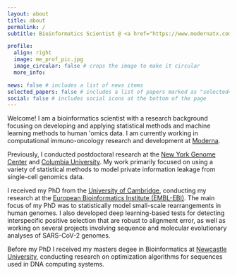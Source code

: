 ```yaml
---
layout: about
title: about
permalink: /
subtitle: Bioinformatics Scientist @ <a href="https://www.modernatx.com">Moderna</a> <br /> <i class='fa fa-map-marker-alt'></i>  Cambridge MA, USA

profile:
  align: right
  image: me_prof_pic.jpg
  image_circular: false # crops the image to make it circular
  more_info:

news: false # includes a list of news items
selected_papers: false # includes a list of papers marked as "selected={true}"
social: false # includes social icons at the bottom of the page
---
```


Welcome! I am a bioinformatics scientist with a research background focusing on developing and applying statistical methods and machine learning methods to human 'omics data. I am currently working in computational immuno-oncology research and development at <a href="https://www.modernatx.com">Moderna</a>.

Previously, I conducted postdoctoral research at the <a href="https://www.nygenome.org/">New York Genome Center</a> and <a href="https://www.columbia.edu/">Columbia University</a>. My work primarily focused on using a variety of statistical methods to model private information leakage from single-cell genomics data.

I received my PhD from the <a href="https://www.cam.ac.uk/">University of Cambridge</a>, conducting my research at the <a href="https://www.ebi.ac.uk/">European Bioinformatics Institute (EMBL-EBI)</a>. The main focus of my PhD was to statistically model small-scale rearrangements in human genomes. I also developed deep learning-based tests for detecting interspecific positive selection that are robust to alignment error, as well as working on several projects involving sequence and molecular evolutionary analyses of SARS-CoV-2 genomes.

Before my PhD I received my masters degee in Bioinformatics at <a href="https://www.ncl.ac.uk/computing/">Newcastle University</a>, conducting research on optimization algorithms for sequences used in DNA computing systems.
